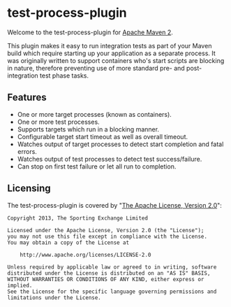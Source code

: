 test-process-plugin
===================

Welcome to the test-process-plugin for [Apache Maven 2](http://maven.apache.org).

This plugin makes it easy to run integration tests as part of your Maven build which require starting up your application as a separate process. It was originally written to support containers who's start scripts are blocking in nature, therefore preventing use of more standard pre- and post- integration test phase tasks.

Features
--------

* One or more target processes (known as containers).
* One or more test processes.
* Supports targets which run in a blocking manner.
* Configurable target start timeout as well as overall timeout.
* Watches output of target processes to detect start completion and fatal errors.
* Watches output of test processes to detect test success/failure.
* Can stop on first test failure or let all run to completion.

Licensing
---------

The test-process-plugin is covered by "[The Apache License, Version 2.0](http://www.apache.org/licenses/LICENSE-2.0.html)":

    Copyright 2013, The Sporting Exchange Limited
    
    Licensed under the Apache License, Version 2.0 (the "License");
    you may not use this file except in compliance with the License.
    You may obtain a copy of the License at
    
        http://www.apache.org/licenses/LICENSE-2.0
    
    Unless required by applicable law or agreed to in writing, software
    distributed under the License is distributed on an "AS IS" BASIS,
    WITHOUT WARRANTIES OR CONDITIONS OF ANY KIND, either express or implied.
    See the License for the specific language governing permissions and
    limitations under the License.
